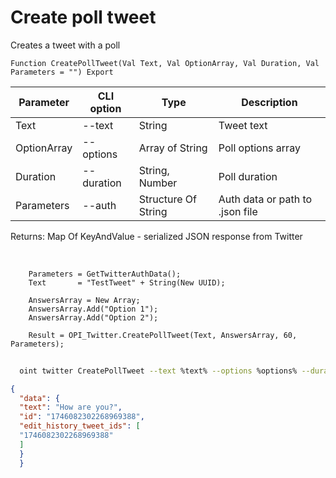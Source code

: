 ﻿---
sidebar_position: 5
---

# Create poll tweet
 Creates a tweet with a poll



`Function CreatePollTweet(Val Text, Val OptionArray, Val Duration, Val Parameters = "") Export`

  | Parameter | CLI option | Type | Description |
  |-|-|-|-|
  | Text | --text | String | Tweet text |
  | OptionArray | --options | Array of String | Poll options array |
  | Duration | --duration | String, Number | Poll duration |
  | Parameters | --auth | Structure Of String | Auth data or path to .json file |

  
  Returns:  Map Of KeyAndValue - serialized JSON response from Twitter

<br/>




```bsl title="Code example"
    Parameters = GetTwitterAuthData();
    Text       = "TestTweet" + String(New UUID);

    AnswersArray = New Array;
    AnswersArray.Add("Option 1");
    AnswersArray.Add("Option 2");

    Result = OPI_Twitter.CreatePollTweet(Text, AnswersArray, 60, Parameters);
```



```sh title="CLI command example"
    
  oint twitter CreatePollTweet --text %text% --options %options% --duration %duration% --auth %auth%

```

```json title="Result"
{
  "data": {
  "text": "How are you?",
  "id": "1746082302268969388",
  "edit_history_tweet_ids": [
  "1746082302268969388"
  ]
  }
  }
```
